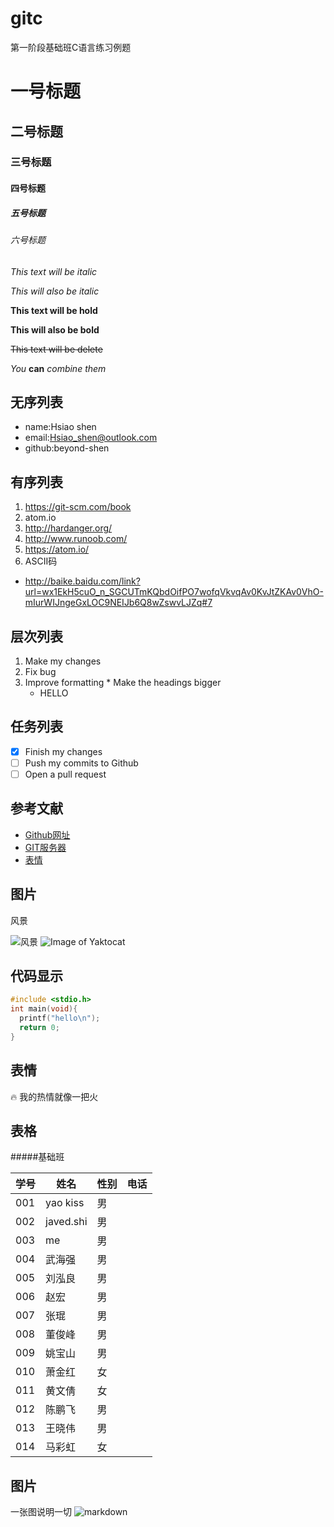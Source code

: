 # gitc
第一阶段基础班C语言练习例题
# 一号标题
## 二号标题
### 三号标题
#### 四号标题
##### 五号标题
###### 六号标题
*This text will be italic*

_This will also be italic_

**This text will be hold**

__This will also be bold__

~~This text will be delete~~

_You_  **can**  _combine them_

## 无序列表
* name:Hsiao shen
* email:Hsiao_shen@outlook.com
* github:beyond-shen

## 有序列表
1. https://git-scm.com/book
1. atom.io
1. http://hardanger.org/
1. http://www.runoob.com/
1. https://atom.io/
1. ASCII码
 * http://baike.baidu.com/link?url=wx1EkH5cuO_n_SGCUTmKQbdOifPO7wofqVkvqAv0KvJtZKAv0VhO-mIurWIJngeGxLOC9NEIJb6Q8wZswvLJZq#7
 
## 层次列表
1. Make my changes
  1. Fix bug
  2. Improve formatting
    * Make the headings bigger
      * HELLO

## 任务列表
* [x] Finish my changes
* [ ] Push my commits to Github
* [ ] Open a pull request

## 参考文献
* [Github网址](https://github.com/beyond-shen)
* [GIT服务器](https://about.gitlab.com)
* [表情](https://www.webpagefx.com/tools/emoji-cheat-sheet/)

## 图片
风景

![风景](http://pic.58pic.com/58pic/12/81/74/96458PICi7U.jpg)
![Image of Yaktocat](https://octodex.github.com/images/yaktocat.png)

## 代码显示
```c
#include <stdio.h>
int main(void){
  printf("hello\n");
  return 0;
}
```
## 表情
:fire: 我的热情就像一把火

## 表格
#####基础班

学号 | 姓名 | 性别 | 电话
-----|------|-----|----
001 | yao kiss | 男 | 
002 | javed.shi | 男 |
003 | me | 男 |
004 | 武海强 | 男 |
005 | 刘泓良 | 男 |
006 | 赵宏 | 男 |
007 | 张琨 | 男 |
008 | 董俊峰 | 男 |
009 | 姚宝山 | 男 |
010 | 萧金红 | 女 |
011 | 黄文倩 | 女 |
012 | 陈鹏飞 | 男 |
013 | 王晓伟 | 男 |
014 | 马彩虹 | 女 |



## 图片

一张图说明一切
![markdown](http://nts.newbieol.com/static/k6/git/markdown/images/markdown-cheatsheet.png)

